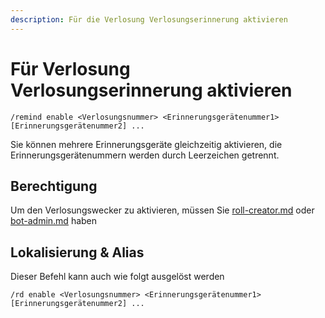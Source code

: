 ```yaml
---
description: Für die Verlosung Verlosungserinnerung aktivieren
---
```


# Für Verlosung Verlosungserinnerung aktivieren

```
/remind enable <Verlosungsnummer> <Erinnerungsgerätenummer1> [Erinnerungsgerätenummer2] ...
```

Sie können mehrere Erinnerungsgeräte gleichzeitig aktivieren, die Erinnerungsgerätenummern werden durch Leerzeichen getrennt.

## Berechtigung

Um den Verlosungswecker zu aktivieren, müssen Sie [roll-creator.md](../permission/roll-creator.md "mention") oder [bot-admin.md](../permission/bot-admin.md "mention") haben

## Lokalisierung & Alias

Dieser Befehl kann auch wie folgt ausgelöst werden

```
/rd enable <Verlosungsnummer> <Erinnerungsgerätenummer1> [Erinnerungsgerätenummer2] ...
```
